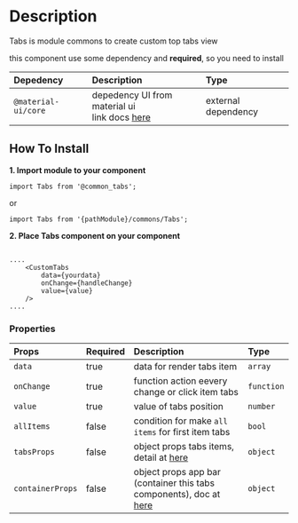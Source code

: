 # Description

Tabs is module commons to create custom top tabs view

this component use some dependency and **required**, so you need to install

| Depedency   | Description | Type |
| :---        | :---        |:---  |
| `@material-ui/core` | depedency UI from material ui <br/> link docs [here](https://material-ui.com/getting-started/installation/)| external dependency |

## How To Install

**1. Import module to your component**
```node
import Tabs from '@common_tabs';
```

or

```node
import Tabs from '{pathModule}/commons/Tabs';
```

**2. Place Tabs component on your component**

```node

....
    <CustomTabs
        data={yourdata}
        onChange={handleChange}
        value={value}
    />
....
```

### Properties
| Props       | Required | Description | Type |
| :---        | :---     | :---        |:---  |
| `data`       | true    | data for render tabs item | `array` |
| `onChange`       | true    | function action eevery change or click item tabs | `function` |
| `value`       | true    | value of tabs position | `number` |
| `allItems`       | false    | condition for make `all items` for first item tabs | `bool` |
| `tabsProps`       | false    | object props tabs items, detail at [here](https://material-ui.com/api/tab/) | `object` |
| `containerProps`       | false    | object props app bar (container this tabs components), doc at [here](https://material-ui.com/api/app-bar/) | `object` |

